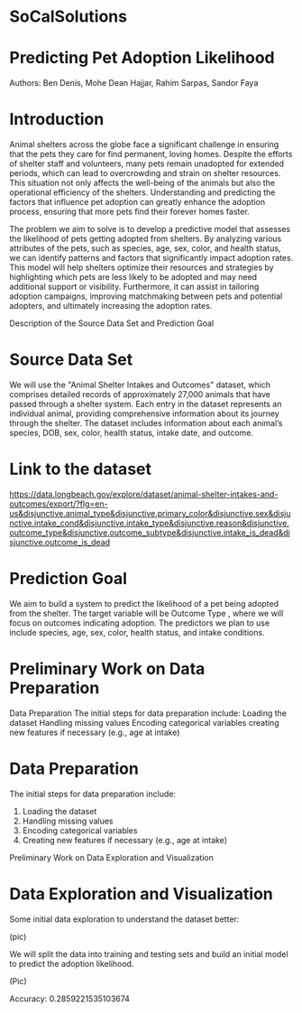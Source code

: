 # SoCalSolutions

# Predicting Pet Adoption Likelihood
Authors: Ben Denis, Mohe Dean Hajjar, Rahim Sarpas, Sandor Faya

# Introduction
Animal shelters across the globe face a significant challenge in ensuring that the pets they care for find permanent, loving homes. Despite the efforts of shelter staff and volunteers, many pets remain unadopted for extended periods, which can lead to overcrowding and strain on shelter resources. This situation not only affects the well-being of the animals but also the operational efficiency of the shelters. Understanding and predicting the factors that influence pet adoption can greatly enhance the adoption process, ensuring that more pets find their forever homes faster.

The problem we aim to solve is to develop a predictive model that assesses the likelihood of pets getting adopted from shelters. By analyzing various attributes of the pets, such as species, age, sex, color, and health status, we can identify patterns and factors that significantly impact adoption rates. This model will help shelters optimize their resources and strategies by highlighting which pets are less likely to be adopted and may need additional support or visibility. Furthermore, it can assist in tailoring adoption campaigns, improving matchmaking between pets and potential adopters, and ultimately increasing the adoption rates.

Description of the Source Data Set and Prediction Goal

# Source Data Set

We will use the "Animal Shelter Intakes and Outcomes" dataset, which comprises detailed records of approximately 27,000 animals that have passed through a shelter system. Each entry in the dataset represents an individual animal, providing comprehensive information about its journey through the shelter. The dataset includes information about each animalʼs species, DOB, sex, color, health status, intake date, and outcome.

# Link to the dataset
https://data.longbeach.gov/explore/dataset/animal-shelter-intakes-and-outcomes/export/?flg=en-us&disjunctive.animal_type&disjunctive.primary_color&disjunctive.sex&disjunctive.intake_cond&disjunctive.intake_type&disjunctive.reason&disjunctive.outcome_type&disjunctive.outcome_subtype&disjunctive.intake_is_dead&disjunctive.outcome_is_dead

# Prediction Goal

We aim to build a system to predict the likelihood of a pet being adopted from the shelter. The target variable will be Outcome Type , where we will focus on outcomes indicating adoption. The predictors we plan to use include species, age, sex, color, health status, and intake conditions.

# Preliminary Work on Data Preparation

Data Preparation The initial steps for data preparation include: 
Loading the dataset Handling missing values Encoding categorical variables creating new features if necessary (e.g., age at intake)

# Data Preparation

The initial steps for data preparation include:

1. Loading the dataset
2. Handling missing values
3. Encoding categorical variables
4. Creating new features if necessary (e.g., age at intake)
   
Preliminary Work on Data Exploration and Visualization

# Data Exploration and Visualization
Some initial data exploration to understand the dataset better:

(pic)

We will split the data into training and testing sets and build an initial model to predict
the adoption likelihood.

(Pic)

Accuracy: 0.2859221535103674
